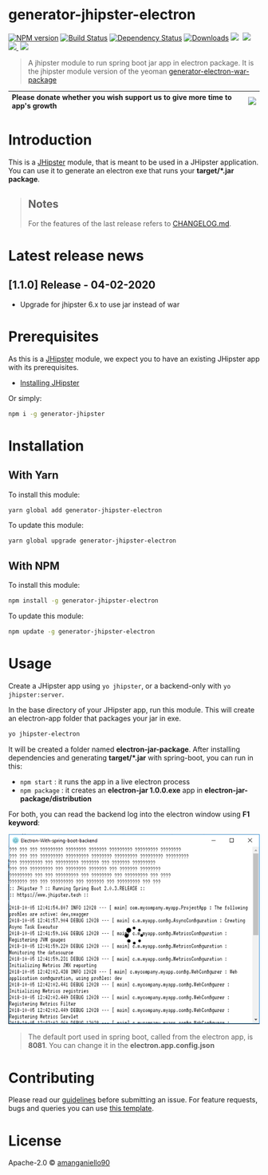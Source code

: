 # generator-jhipster-electron

[![NPM version][npm-image]][npm-url]
[![Build Status][github-actions-image]][github-actions-url]
[![Dependency Status][daviddm-image]][daviddm-url]
[![Downloads][npmcharts-image]][npmcharts-url]
<img src="https://img.shields.io/github/forks/amanganiello90/generator-jhipster-electron.svg">&nbsp;
<img src="https://img.shields.io/github/stars/amanganiello90/generator-jhipster-electron.svg">&nbsp;<a href="https://github.com/amanganiello90/generator-jhipster-electron/issues"><img src="https://img.shields.io/github/issues/amanganiello90/generator-jhipster-electron.svg">
</a>&nbsp;<img src="https://img.shields.io/github/license/amanganiello90/generator-jhipster-electron.svg">&nbsp;

> A jhipster module to run spring boot jar app in electron package. It is the jhipster module version of the yeoman [generator-electron-war-package](https://github.com/fullStackApp/generator-electron-war-package)

| Please donate whether you wish support us to give more time to app's growth | [![](https://www.paypal.com/en_US/IT/i/btn/btn_donateCC_LG.gif)](https://www.paypal.com/cgi-bin/webscr?cmd=_s-xclick&hosted_button_id=XTC895QYD28TC) |
| :-------------------------------------------------------------------------- | :--------------------------------------------------------------------------------------------------------------------------------------------------- |


# Introduction

This is a [JHipster](http://jhipster.github.io/) module, that is meant to be used in a JHipster application. You can use it to generate an electron exe that runs your **target/\*.jar package**.

> ## Notes
>
> For the features of the last release refers to [CHANGELOG.md](https://github.com/amanganiello90/generator-jhipster-electron/blob/master/CHANGELOG.md).

# Latest release news

## [1.1.0] Release - 04-02-2020

- Upgrade for jhipster 6.x to use jar instead of war

# Prerequisites

As this is a [JHipster](http://www.jhipster.tech/) module, we expect you to have an existing JHipster app with its prerequisites.

- [Installing JHipster](https://www.jhipster.tech/installation.html)

Or simply:

```bash
npm i -g generator-jhipster
```

# Installation

## With Yarn

To install this module:

```bash
yarn global add generator-jhipster-electron
```

To update this module:

```bash
yarn global upgrade generator-jhipster-electron
```

## With NPM

To install this module:

```bash
npm install -g generator-jhipster-electron
```

To update this module:

```bash
npm update -g generator-jhipster-electron
```

# Usage

Create a JHipster app using `yo jhipster`, or a backend-only with `yo jhipster:server`.

In the base directory of your JHipster app, run this module. This will create an electron-app folder that packages your jar in exe.

```bash
yo jhipster-electron
```

It will be created a folder named **electron-jar-package**. After installing dependencies and generating **target/\*.jar** with spring-boot, you can run in this:

- `npm start` : it runs the app in a live electron process
- `npm package` : it creates an **electron-jar 1.0.0.exe** app in **electron-jar-package/distribution**

For both, you can read the backend log into the electron window using **F1 keyword**:

![Electron-Log](https://raw.githubusercontent.com/amanganiello90/generator-jhipster-electron/v1.1.0/electron-log.png)

> The default port used in spring boot, called from the electron app, is **8081**. You can change it in the **electron.app.config.json**

# Contributing

Please read our [guidelines](/CONTRIBUTING.md#submitting-an-issue) before submitting an issue. For feature requests, bugs and queries you can use [this template][feature-template].

# License

Apache-2.0 © [amanganiello90](https://github.com/amanganiello90)

[npmcharts-image]: https://img.shields.io/npm/dm/generator-jhipster-electron.svg?label=Downloads&style=flat
[npmcharts-url]: https://npmcharts.com/compare/generator-jhipster-electron
[github-actions-image]: https://github.com/amanganiello90/generator-jhipster-electron/workflows/Build/badge.svg
[github-actions-url]: https://github.com/amanganiello90/generator-jhipster-electron/actions
[npm-image]: https://img.shields.io/npm/v/generator-jhipster-electron.svg
[npm-url]: https://npmjs.org/package/generator-jhipster-electron
[daviddm-image]: https://david-dm.org/amanganiello90/generator-jhipster-electron.svg?theme=shields.io
[daviddm-url]: https://david-dm.org/amanganiello90/generator-jhipster-electron
[feature-template]: https://github.com/amanganiello90/generator-jhipster-electron/issues/new?body=*%20**Overview%20of%20the%20request**%0A%0A%3C!--%20what%20is%20the%20query%20or%20request%20--%3E%0A%0A*%20**Motivation%20for%20or%20Use%20Case**%20%0A%0A%3C!--%20explain%20why%20this%20is%20a%20required%20for%20you%20--%3E%0A%0A%0A*%20**Browsers%20and%20Operating%20System**%20%0A%0A%3C!--%20is%20this%20a%20problem%20with%20all%20browsers%20or%20only%20IE8%3F%20--%3E%0A%0A%0A*%20**Related%20issues**%20%0A%0A%3C!--%20has%20a%20similar%20issue%20been%20reported%20before%3F%20--%3E%0A%0A*%20**Suggest%20a%20Fix**%20%0A%0A%3C!--%20if%20you%20can%27t%20fix%20this%20yourself%2C%20perhaps%20you%20can%20point%20to%20what%20might%20be%0A%20%20causing%20the%20problem%20(line%20of%20code%20or%20commit)%20--%3E